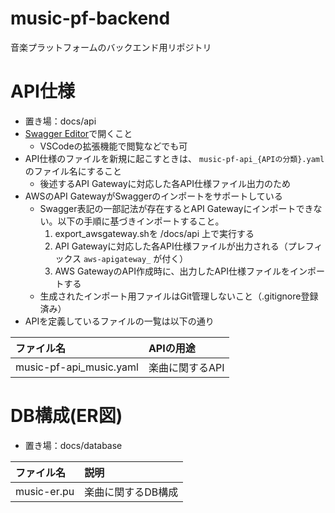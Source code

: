 # music-pf-backend
音楽プラットフォームのバックエンド用リポジトリ

# API仕様

* 置き場：docs/api
* [Swagger Editor](https://editor.swagger.io/)で開くこと
  * VSCodeの拡張機能で閲覧などでも可
* API仕様のファイルを新規に起こすときは、 `music-pf-api_{APIの分類}.yaml` のファイル名にすること
  * 後述するAPI Gatewayに対応した各API仕様ファイル出力のため
* AWSのAPI GatewayがSwaggerのインポートをサポートしている
  * Swagger表記の一部記法が存在するとAPI Gatewayにインポートできない。以下の手順に基づきインポートすること。
    1. export_awsgateway.shを /docs/api 上で実行する
    1. API Gatewayに対応した各API仕様ファイルが出力される（プレフィックス `aws-apigateway_` が付く）
    1. AWS GatewayのAPI作成時に、出力したAPI仕様ファイルをインポートする
  * 生成されたインポート用ファイルはGit管理しないこと（.gitignore登録済み）
* APIを定義しているファイルの一覧は以下の通り

|ファイル名 |APIの用途 |
|:-- |:-- |
|music-pf-api_music.yaml |楽曲に関するAPI |

# DB構成(ER図)

* 置き場：docs/database

|ファイル名 |説明 |
|:-- |:-- |
|music-er.pu |楽曲に関するDB構成 |
